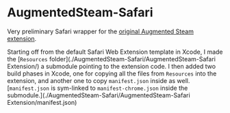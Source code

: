 # AugmentedSteam-Safari

Very preliminary Safari wrapper for the [original Augmented Steam extension](https://github.com/tfedor/AugmentedSteam).

Starting off from the default Safari Web Extension template in Xcode, I made the [`Resources` folder](./AugmentedSteam-Safari/AugmentedSteam-Safari Extension/) a submodule pointing to the extension code.
I then added two build phases in Xcode, one for copying all the files from `Resources` into the extension, and another one to copy `manifest.json` inside as well. [`manifest.json` is sym-linked to `manifest-chrome.json` inside the submodule.](./AugmentedSteam-Safari/AugmentedSteam-Safari Extension/manifest.json)
